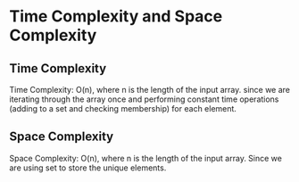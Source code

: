 # Time Complexity and Space Complexity

## Time Complexity
Time Complexity: O(n), where n is the length of the input array. since we are iterating through the array once and performing constant time operations (adding to a set and checking membership) for each element.


## Space Complexity
Space Complexity: O(n), where n is the length of the input array. Since we are using set to store the unique elements.